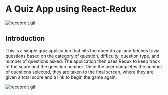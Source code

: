# A Quiz App using React-Redux


![reccordit.gif](https://recordit.co/E6EHHAgimH.gif)


## Introduction

This is a simple quiz application that hits the opentdb api and fetches trivia questions based on the category of question, difficulty, question type, and number of questions asked. The application then uses Redux to keep track of the score and the question number. Once the user completes the number of questions selected, they are taken to the final screen, where they are given a total score and a link to begin the game again. 

![reccordit gif](https://recordit.co/JWKZ5yOtTG.gif)

